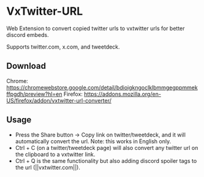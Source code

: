 # VxTwitter-URL
Web Extension to convert copied twitter urls to vxtwitter urls for better discord embeds.

Supports twitter.com, x.com, and tweetdeck.

## Download
Chrome: https://chromewebstore.google.com/detail/bdioigkngoclklbmmgegppmmekffpgdh/preview?hl=en
Firefox: https://addons.mozilla.org/en-US/firefox/addon/vxtwitter-url-converter/

## Usage
* Press the Share button -> Copy link on twitter/tweetdeck, and it will automatically convert the url. Note: this works in English only.
* Ctrl + C (on a twitter/tweetdeck page) will also convert any twitter url on the clipboard to a vxtwitter link.
* Ctrl + Q is the same functionality but also adding discord spoiler tags to the url (||vxtwitter.com||).
